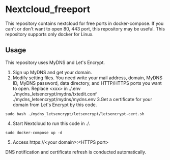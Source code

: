 # Nextcloud_freeport
This repository contains nextcloud for free ports in docker-compose.
If you can't or don't want to open 80, 443 port, this repository may be useful.
This repository supports only docker for Linux.

## Usage
This repository uses MyDNS and Let's Encrypt.
1. Sign up MyDNS and get your domain.
2. Modify setting files. You need write your mail address, domain, MyDNS ID, MyDNS password, data directory, and HTTP/HTTPS ports you want to open.
Replace \<xxx\> in
./.env
./mydns_letsencrypt/mydns/txtedit.conf
./mydns_letsencrypt/mydns/mydns.env
3.Get a certificate for your domain from Let's Encrypt by this code.
```
sudo bash ./mydns_letsencrypt/letsencrypt/letsencrypt-cert.sh
```
4. Start Nextcloud to run this code in ./.
```
sudo docker-compose up -d
```
5. Access https://\<your domain\>:\<HTTPS port\>

DNS notification and certificate refresh is conducted automatically.
